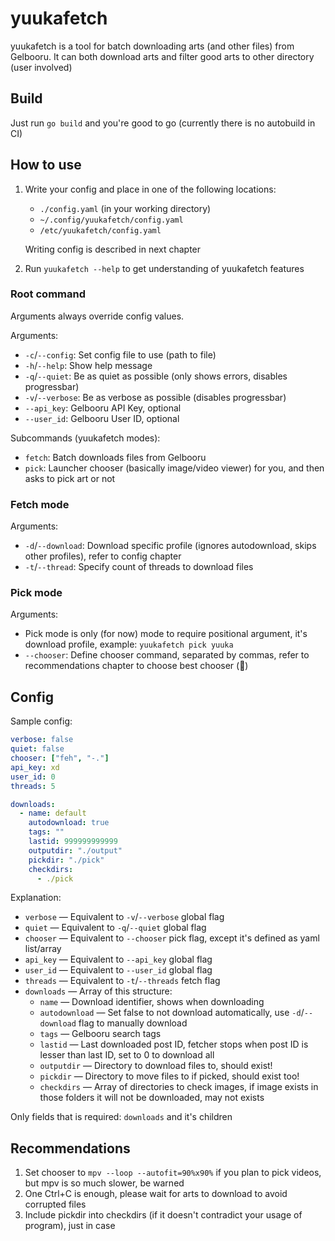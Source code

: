 # yuukafetch
yuukafetch is a tool for batch downloading arts (and other files) from Gelbooru. It can both download arts and filter good arts to other directory (user involved)

## Build
Just run `go build` and you're good to go (currently there is no autobuild in CI)

## How to use
1. Write your config and place in one of the following locations:
    * `./config.yaml` (in your working directory)
    * `~/.config/yuukafetch/config.yaml`
    * `/etc/yuukafetch/config.yaml`

   Writing config is described in next chapter
2. Run `yuukafetch --help` to get understanding of yuukafetch features

### Root command
Arguments always override config values.


Arguments:
* `-c`/`--config`: Set config file to use (path to file)
* `-h`/`--help`: Show help message
* `-q`/`--quiet`: Be as quiet as possible (only shows errors, disables progressbar)
* `-v`/`--verbose`: Be as verbose as possible (disables progressbar)
* `--api_key`: Gelbooru API Key, optional
* `--user_id`: Gelbooru User ID, optional

Subcommands (yuukafetch modes):
* `fetch`: Batch downloads files from Gelbooru
* `pick`: Launcher chooser (basically image/video viewer) for you, and then asks to pick art or not

### Fetch mode
Arguments:
* `-d`/`--download`: Download specific profile (ignores autodownload, skips other profiles), refer to config chapter
* `-t`/`--thread`: Specify count of threads to download files

### Pick mode
Arguments:
* Pick mode is only (for now) mode to require positional argument, it's download profile, example: `yuukafetch pick yuuka`
* `--chooser`: Define chooser command, separated by commas, refer to recommendations chapter to choose best chooser (🐳)

## Config
Sample config:
```yaml
verbose: false
quiet: false
chooser: ["feh", "-."]
api_key: xd
user_id: 0
threads: 5

downloads:
  - name: default
    autodownload: true
    tags: ""
    lastid: 999999999999
    outputdir: "./output"
    pickdir: "./pick"
    checkdirs:
      - ./pick
```

Explanation:
* `verbose` — Equivalent to `-v`/`--verbose` global flag
* `quiet` — Equivalent to `-q`/`--quiet` global flag
* `chooser` — Equivalent to `--chooser` pick flag, except it's defined as yaml list/array
* `api_key` — Equivalent to `--api_key` global flag
* `user_id` — Equivalent to `--user_id` global flag
* `threads` — Equivalent to `-t`/`--threads` fetch flag
* `downloads` — Array of this structure:
    * `name` — Download identifier, shows when downloading
    * `autodownload` — Set false to not download automatically, use `-d`/`--download` flag to manually download
    * `tags` — Gelbooru search tags
    * `lastid` — Last downloaded post ID, fetcher stops when post ID is lesser than last ID, set to 0 to download all
    * `outputdir` — Directory to download files to, should exist!
    * `pickdir` — Directory to move files to if picked, should exist too!
    * `checkdirs` — Array of directories to check images, if image exists in those folders it will not be downloaded, may not exists

Only fields that is required: `downloads` and it's children

## Recommendations
1. Set chooser to `mpv --loop --autofit=90%x90%` if you plan to pick videos, but mpv is so much slower, be warned
2. One Ctrl+C is enough, please wait for arts to download to avoid corrupted files
3. Include pickdir into checkdirs (if it doesn't contradict your usage of program), just in case
